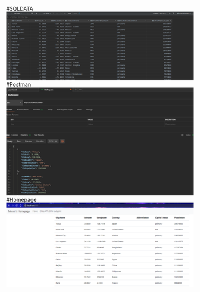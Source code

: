 #SQLDATA
![Image of query](screenshots/1.PNG)
#Postman
![Image postman](screenshots/2.PNG)
#Homepage
![Image homepage](screenshots/3.PNG)
